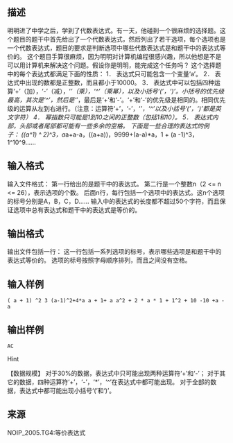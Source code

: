 ## 描述

明明进了中学之后，学到了代数表达式。有一天，他碰到一个很麻烦的选择题。这个题目的题干中首先给出了一个代数表达式，然后列出了若干选项，每个选项也是一个代数表达式，题目的要求是判断选项中哪些代数表达式是和题干中的表达式等价的。 这个题目手算很麻烦，因为明明对计算机编程很感兴趣，所以他想是不是可以用计算机来解决这个问题。假设你是明明，能完成这个任务吗？ 这个选择题中的每个表达式都满足下面的性质： 1． 表达式只可能包含一个变量‘a’。 2． 表达式中出现的数都是正整数，而且都小于10000。 3． 表达式中可以包括四种运算‘+’（加），‘-’（减），‘*’（乘），‘^’（乘幂），以及小括号‘(’，‘)’。小括号的优先级最高，其次是‘^’，然后是‘*’，最后是‘+’和‘-’。‘+’和‘-’的优先级是相同的。相同优先级的运算从左到右进行。（注意：运算符‘+’，‘-’，‘*’，‘^’以及小括号‘(’，‘)’都是英文字符） 4． 幂指数只可能是1到10之间的正整数（包括1和10）。 5． 表达式内部，头部或者尾部都可能有一些多余的空格。 下面是一些合理的表达式的例子： ((a^1) ^ 2)^3，a*a+a-a，((a+a))，9999+(a-a)*a，1 + (a -1)^3，1^10^9…… 

## 输入格式

输入文件格式： 第一行给出的是题干中的表达式。 第二行是一个整数n（2 <= n <= 26），表示选项的个数。 后面n行，每行包括一个选项中的表达式。这n个选项的标号分别是A，B，C，D…… 输入中的表达式的长度都不超过50个字符，而且保证选项中总有表达式和题干中的表达式是等价的。 

## 输出格式

输出文件包括一行： 这一行包括一系列选项的标号，表示哪些选项是和题干中的表达式等价的。 选项的标号按照字母顺序排列，而且之间没有空格。

## 输入样例

```plaintext
( a + 1) ^2 3 (a-1)^2+4*a a + 1+ a a^2 + 2 * a * 1 + 1^2 + 10 -10 +a -a 
```

## 输出样例

```plaintext
AC
```

Hint

【数据规模】 对于30%的数据，表达式中只可能出现两种运算符‘+’和‘-’； 对于其它的数据，四种运算符‘+’，‘-’，‘*’，‘^’在表达式中都可能出现。 对于全部的数据，表达式中都可能出现小括号‘(’和‘)’。 

## 来源

NOIP_2005.TG4:等价表达式

